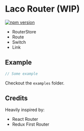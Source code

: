 # Laco Router (WIP)
[![npm version](https://badge.fury.io/js/laco.svg)](https://badge.fury.io/js/laco)

- RouterStore
- Route
- Switch
- Link

## Example
```javascript
// Some example
```

Checkout the `examples` folder.

## Credits
Heavily inspired by:
- React Router
- Redux First Router
